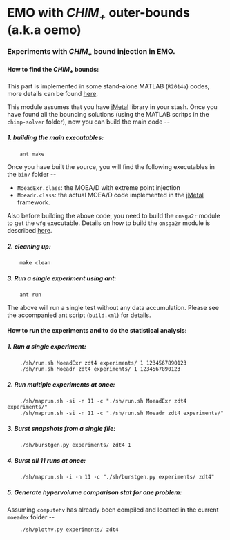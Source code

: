 EMO with *CHIM<sub>+<sub>* outer-bounds (a.k.a oemo)
=====================================================

### Experiments with *CHIM<sub>+<sub>* bound injection in EMO.

#### How to find the *CHIM<sub>+<sub>* bounds:
This part is implemented in some stand-alone MATLAB (`R2014a`) codes, more details can be found [here](https://github.com/chudur-budur/oemo/tree/master/onsga2r/chimp-solver). 

This module assumes that you have [jMetal](https://github.com/jMetal/jMetal) library in your stash. Once you have found all the bounding solutions (using the MATLAB scritps in the `chimp-solver` folder), now you can build the main code --

##### 1. building the main executables:
```shell
	ant make
```
Once you have built the source, you will find the following executables in the `bin/` folder --

  * `MoeadExr.class`: the MOEA/D with extreme point injection
  * `Moeadr.class`: the actual MOEA/D code implemented in the [jMetal](https://github.com/jMetal/jMetal) framework.

Also before building the above code, you need to build the `onsga2r` module to get the `wfg` executable. Details on how to build the `onsga2r` module is described [here](https://github.com/chudur-budur/oemo/blob/master/onsga2r/README.md).

##### 2. cleaning up:
```shell
	make clean
```

##### 3. Run a single experiment using ant:
```shell
	ant run
```

The above will run a single test without any data accumulation. Please see the accompanied ant script (`build.xml`) for details.


#### How to run the experiments and to do the statistical analysis:

##### 1. Run a single experiment:
```shell
	./sh/run.sh MoeadExr zdt4 experiments/ 1 1234567890123
	./sh/run.sh Moeadr zdt4 experiments/ 1 1234567890123
```

##### 2. Run multiple experiments at once:
```shell
	./sh/maprun.sh -si -n 11 -c "./sh/run.sh MoeadExr zdt4 experiments/"
	./sh/maprun.sh -si -n 11 -c "./sh/run.sh Moeadr zdt4 experiments/"
```

##### 3. Burst snapshots from a single file:
```shell
	./sh/burstgen.py experiments/ zdt4 1
```
	
##### 4. Burst all 11 runs at once:
```shell
	./sh/maprun.sh -i -n 11 -c "./sh/burstgen.py experiments/ zdt4"
```

##### 5. Generate hypervolume comparison stat for one problem:

Assuming `computehv` has already been compiled and located in the current `moeadex` folder --
```shell
	./sh/plothv.py experiments/ zdt4
```
